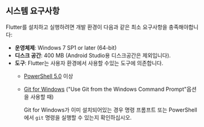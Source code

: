 ## 시스템 요구사항

Flutter를 설치하고 실행하려면 개발 환경이 다음과 같은 최소 요구사항을 충족해야합니다:

* **운영체제**: Windows 7 SP1 or later (64-bit)
* **디스크 공간**: 400 MB (Android Studio용 디스크공간은 제외입니다).
* **도구**: Flutter는 사용자 환경에서 사용할 수있는 도구에 의존합니다.
  * [PowerShell 5.0](https://docs.microsoft.com/en-us/powershell/scripting/setup/installing-windows-powershell#upgrading-existing-windows-powershell) 이상
  * [Git for Windows](https://git-scm.com/download/win) ("Use Git from the Windows Command Prompt"옵션을 사용할 때)

     Git for Windows가 이미 설치되어있는 경우 명령 프롬프트 또는 PowerShell에서 `git` 명령을 실행할 수 있는지 확인하십시오.

